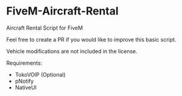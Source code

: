 # FiveM-Aircraft-Rental
Aircraft Rental Script for FiveM

Feel free to create a PR if you would like to improve this basic script.

Vehicle modifications are not included in the license.

Requirements:
* TokoVOIP (Optional)
* pNotify
* NativeUI
